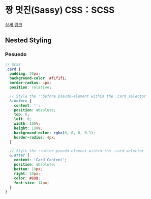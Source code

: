 # 짱 멋진(Sassy) CSS：SCSS

[상세 링크](https://cocoon1787.tistory.com/843)

## Nested Styling

### Pesuedo

```scss
// SCSS
.card {
  padding: 20px;
  background-color: #f1f1f1;
  border-radius: 4px;
  position: relative;

  // Style the ::before pseudo-element within the .card selector
  &:before {
    content: '';
    position: absolute;
    top: 0;
    left: 0;
    width: 100%;
    height: 100%;
    background-color: rgba(0, 0, 0, 0.1);
    border-radius: 4px;
  }

  // Style the ::after pseudo-element within the .card selector
  &:after {
    content: 'Card Content';
    position: absolute;
    bottom: 10px;
    right: 10px;
    color: #888;
    font-size: 14px;
  }
}
```
